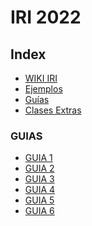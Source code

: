 # IRI 2022

## Index
- [WIKI IRI](#WIKI)
- [Ejemplos](#EJEMPLOS)
- [Guías](#GUIAS)
- [Clases Extras](#CLASES_EXTRAS)

### GUIAS
- [GUIA 1]()
- [GUIA 2]()
- [GUIA 3]()
- [GUIA 4]()
- [GUIA 5]()
- [GUIA 6]()
